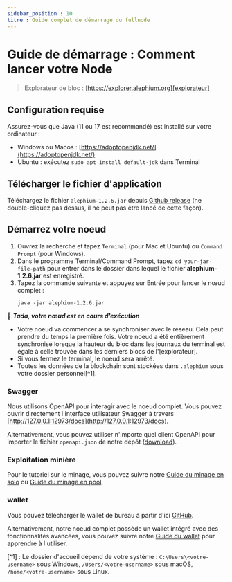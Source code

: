 ```yaml
---
sidebar_position : 10
titre : Guide complet de démarrage du fullnode
---
```


# Guide de démarrage : Comment lancer votre Node

> Explorateur de bloc : [https://explorer.alephium.org][explorateur]

## Configuration requise

Assurez-vous que Java (11 ou 17 est recommandé) est installé sur votre ordinateur :

- Windows ou Macos : [https://adoptopenjdk.net/](https://adoptopenjdk.net/)
- Ubuntu : exécutez `sudo apt install default-jdk` dans Terminal

## Télécharger le fichier d'application

Téléchargez le fichier `alephium-1.2.6.jar` depuis [Github release](https://github.com/alephium/alephium/releases/latest) (ne double-cliquez pas dessus, il ne peut pas être lancé de cette façon).

## Démarrez votre noeud

1. Ouvrez la recherche et tapez `Terminal` (pour Mac et Ubuntu) ou `Command Prompt` (pour Windows).
2. Dans le programme Terminal/Command Prompt, tapez `cd your-jar-file-path` pour entrer dans le dossier dans lequel le fichier **alephium-1.2.6.jar** est enregistré.
3. Tapez la commande suivante et appuyez sur Entrée pour lancer le nœud complet :
   ```shell
   java -jar alephium-1.2.6.jar
   ```

🎉 _**Tada, votre nœud est en cours d'exécution**_

- Votre noeud va commencer à se synchroniser avec le réseau. Cela peut prendre du temps la première fois. Votre noeud a été entièrement synchronisé lorsque la hauteur du bloc dans les journaux du terminal est égale à celle trouvée dans les derniers blocs de l'[explorateur].
- Si vous fermez le terminal, le noeud sera arrêté.
- Toutes les données de la blockchain sont stockées dans `.alephium` sous votre dossier personnel[^1].

### Swagger

Nous utilisons OpenAPI pour interagir avec le noeud complet. Vous pouvez ouvrir directement l'interface utilisateur Swagger à travers [http://127.0.0.1:12973/docs](http://127.0.0.1:12973/docs).

Alternativement, vous pouvez utiliser n'importe quel client OpenAPI pour
importer le fichier `openapi.json` de notre dépôt ([download](https://github.com/alephium/alephium/raw/master/api/src/main/resources/openapi.json)).

### Exploitation minière

Pour le tutoriel sur le minage, vous pouvez suivre notre [Guide du minage en solo](mining/Solo-Mining-Guide.md) ou [Guide du minage en pool](mining/Pool-Mining-Guide.md).

### wallet

Vous pouvez télécharger le wallet de bureau à partir d'ici [GitHub](https://github.com/alephium/desktop-wallet/releases/latest).

Alternativement, notre noeud complet possède un wallet intégré avec des fonctionnalités avancées, vous pouvez suivre notre [Guide du wallet](wallet/Wallet-Guide.md) pour apprendre à l'utiliser.

[^1] : Le dossier d'accueil dépend de votre système : `C:\Users\<votre-username>` sous Windows, `/Users/<votre-username>` sous macOS, `/home/<votre-username>` sous Linux.

[explorer]: https://explorer.alephium.org
